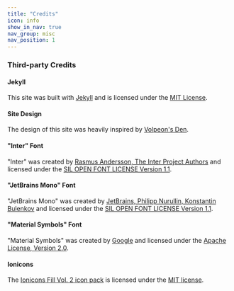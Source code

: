 ```yaml
---
title: "Credits"
icon: info
show_in_nav: true
nav_group: misc
nav_position: 1
---
```

### Third-party Credits

#### Jekyll
This site was built with [Jekyll](https://jekyllrb.com/) and is licensed under the [MIT License](https://github.com/jekyll/jekyll/blob/master/LICENSE).

#### Site Design
The design of this site was heavily inspired by [Volpeon's Den](https://volpeon.ink/).

#### "Inter" Font
"Inter" was created by [Rasmus Andersson, The Inter Project Authors](https://github.com/rsms/inter) and licensed under the [SIL OPEN FONT LICENSE Version 1.1](/assets/font/inter/OFL.txt).

#### "JetBrains Mono" Font
"JetBrains Mono" was created by [JetBrains, Philipp Nurullin, Konstantin Bulenkov](https://github.com/JetBrains/JetBrainsMono) and licensed under the [SIL OPEN FONT LICENSE Version 1.1](/assets/font/jetbrains_mono/OFL.txt).

#### "Material Symbols" Font
"Material Symbols" was created by [Google](https://fonts.google.com/icons) and licensed under the [Apache License, Version 2.0](/assets/font/material_symbols/LICENSE.txt).

#### Ionicons
The [Ionicons Fill Vol. 2 icon pack](https://ionic.io/ionicons) is licensed under the [MIT license](https://opensource.org/license/mit/).